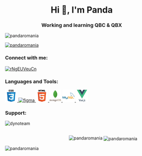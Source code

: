 <h1 align="center">Hi 👋, I'm Panda</h1>
<h3 align="center">Working and learning QBC & QBX</h3>

<p align="left"> <img src="https://komarev.com/ghpvc/?username=pandaromania&label=Profile%20views&color=0e75b6&style=flat" alt="pandaromania" /> </p>

<p align="left"> <a href="https://github.com/ryo-ma/github-profile-trophy"><img src="https://github-profile-trophy.vercel.app/?username=pandaromania" alt="pandaromania" /></a> </p>

<h3 align="left">Connect with me:</h3>
<p align="left">
<a href="https://discord.gg/rNgEUVeuCn" target="blank"><img align="center" src="https://raw.githubusercontent.com/rahuldkjain/github-profile-readme-generator/master/src/images/icons/Social/discord.svg" alt="rNgEUVeuCn" height="30" width="40" /></a>
</p>

<h3 align="left">Languages and Tools:</h3>
<p align="left"> <a href="https://www.w3schools.com/css/" target="_blank" rel="noreferrer"> <img src="https://raw.githubusercontent.com/devicons/devicon/master/icons/css3/css3-original-wordmark.svg" alt="css3" width="40" height="40"/> </a> <a href="https://www.figma.com/" target="_blank" rel="noreferrer"> <img src="https://www.vectorlogo.zone/logos/figma/figma-icon.svg" alt="figma" width="40" height="40"/> </a> <a href="https://www.w3.org/html/" target="_blank" rel="noreferrer"> <img src="https://raw.githubusercontent.com/devicons/devicon/master/icons/html5/html5-original-wordmark.svg" alt="html5" width="40" height="40"/> </a> <a href="https://www.mongodb.com/" target="_blank" rel="noreferrer"> <img src="https://raw.githubusercontent.com/devicons/devicon/master/icons/mongodb/mongodb-original-wordmark.svg" alt="mongodb" width="40" height="40"/> </a> <a href="https://www.mysql.com/" target="_blank" rel="noreferrer"> <img src="https://raw.githubusercontent.com/devicons/devicon/master/icons/mysql/mysql-original-wordmark.svg" alt="mysql" width="40" height="40"/> </a> <a href="https://vuejs.org/" target="_blank" rel="noreferrer"> <img src="https://raw.githubusercontent.com/devicons/devicon/master/icons/vuejs/vuejs-original-wordmark.svg" alt="vuejs" width="40" height="40"/> </a> </p>

<h3 align="left">Support:</h3>
<p><a href="https://ko-fi.com/dynoteam"> <img align="left" src="https://cdn.ko-fi.com/cdn/kofi3.png?v=3" height="50" width="210" alt="dynoteam" /></a></p><br><br>

<p><img align="left" src="https://github-readme-stats.vercel.app/api/top-langs?username=pandaromania&show_icons=true&locale=en&layout=compact" alt="pandaromania" /></p>

<p>&nbsp;<img align="center" src="https://github-readme-stats.vercel.app/api?username=pandaromania&show_icons=true&locale=en" alt="pandaromania" /></p>

<p><img align="center" src="https://github-readme-streak-stats.herokuapp.com/?user=pandaromania&" alt="pandaromania" /></p>
